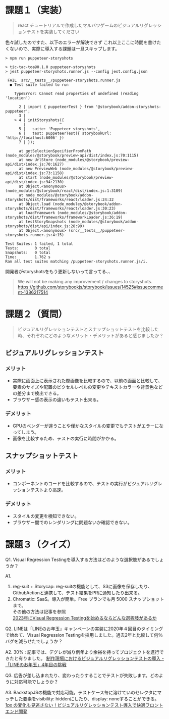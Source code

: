 # 課題１（実装）
> react チュートリアルで作成したマルバツゲームのビジュアルリグレッションテストを実装してください

色々試したのですた、以下のエラーが解決できず
これ以上ここに時間を書けたくないので、実際に導入する課題は一旦スキップします。

```
> npm run puppeteer-storyshots                               

> tic-tac-toe@0.1.0 puppeteer-storyshots
> jest puppeteer-storyshots.runner.js --config jest.config.json

 FAIL  src/__tests__/puppeteer-storyshots.runner.js
  ● Test suite failed to run
                                                                                                                    
    TypeError: Cannot read properties of undefined (reading 'location')

      2 | import { puppeteerTest } from '@storybook/addon-storyshots-puppeteer';
      3 |
    > 4 | initStoryshots({
        |               ^
      5 |   suite: 'Puppeteer storyshots',
      6 |   test: puppeteerTest({ storybookUrl: 'http://localhost:6006' })
      7 | });

      at getSelectionSpecifierFromPath (node_modules/@storybook/preview-api/dist/index.js:70:1115)
      at new UrlStore (node_modules/@storybook/preview-api/dist/index.js:70:1627)
      at new PreviewWeb (node_modules/@storybook/preview-api/dist/index.js:73:1158)
      at start (node_modules/@storybook/preview-api/dist/index.js:94:2130)
      at Object.<anonymous> (node_modules/@storybook/react/dist/index.js:1:3109)
      at node_modules/@storybook/addon-storyshots/dist/frameworks/react/loader.js:24:32
      at Object.load (node_modules/@storybook/addon-storyshots/dist/frameworks/react/loader.js:30:23)
      at loadFramework (node_modules/@storybook/addon-storyshots/dist/frameworks/frameworkLoader.js:36:19)     
      at testStorySnapshots (node_modules/@storybook/addon-storyshots/dist/api/index.js:28:99)
      at Object.<anonymous> (src/__tests__/puppeteer-storyshots.runner.js:4:15)

Test Suites: 1 failed, 1 total
Tests:       0 total
Snapshots:   0 total
Time:        1.762 s
Ran all test suites matching /puppeteer-storyshots.runner.js/i.
```
開発者がstoryshotsをもう更新しないって言ってる、、
> We will not be making any improvement / changes to storyshots.
https://github.com/storybookjs/storybook/issues/14525#issuecomment-1386217514

# 課題２（質問）
> ビジュアルリグレッションテストとスナップショットテストを比較した時、それぞれにどのようなメリット・デメリットがあると感じましたか？

## ビジュアルリグレッションテスト
### メリット
- 実際に画面上に表示された際画像を比較するので、以前の画面と比較して、要素のサイズや配置のピクセルレベルの変更やテキストカラーや背景色などの差分まで検出できる。
- ブラウザー感の表示の違いもテスト出来る。
### デメリット
- GPUのベンダーが違うことや僅かなスタイルの変更でもテストがエラーになってしまう。
- 画像を比較するため、テストの実行に時間がかかる。

## スナップショットテスト
### メリット
- コンポーネントのコードを比較するので、テストの実行がビジュアルリグレッションテストより高速。
### デメリット
- スタイルの変更を検知できない。
- ブラウザー間でのレンダリングに問題ないか確認できない。

# 課題３（クイズ）
Q1. Visual Regression Testingを導入する方法はどのような選択肢があるでしょうか？  

A1.   
1. reg-suit + Storycap: reg-suitの機能として、S3に画像を保存したり、GithubActionと連携して、テスト結果をPRに通知したり出来る。
2. Chromatic: SaaS。導入が簡単。Free プランでも月 5000 スナップショットまで。  
その他の方法は記事を参照  
[2023年にVisual Regression Testingを始めるならどんな選択肢があるか](https://zenn.dev/loglass/articles/visual-regression-testing-comparison)


Q2. LINEは「LINEのお年玉」キャンペーンの実装に2020年４回目のタイミングで始めて、Visual Regression Testingを採用しました。過去2年と比較して何％バグを減らせたでしょうか？  

A2. 30% : 記事では、デグレが減り例年より余裕を持ってプロジェクトを進行できたと有りました。
[制作現場におけるビジュアルリグレッションテストの導入 - 「LINEのお年玉」4年目の挑戦](https://engineering.linecorp.com/ja/blog/visual-regression-otoshidama#id-%E5%88%B6%E4%BD%9C%E7%8F%BE%E5%A0%B4%E3%81%AB%E3%81%8A%E3%81%91%E3%82%8B%E3%83%93%E3%82%B8%E3%83%A5%E3%82%A2%E3%83%AB%E3%83%AA%E3%82%B0%E3%83%AC%E3%83%83%E3%82%B7%E3%83%A7%E3%83%B3%E3%81%AE%E5%B0%8E%E5%85%A5-%E3%80%8CLINE%E3%81%AE%E3%81%8A%E5%B9%B4%E7%8E%89%E3%80%8D4%E5%B9%B4%E7%9B%AE%E3%81%AE%E6%8C%91%E6%88%A6-%E3%83%93%E3%82%B8%E3%83%A5%E3%82%A2%E3%83%AB%E3%83%AC%E3%82%B0%E3%83%AC%E3%83%83%E3%82%B7%E3%83%A7%E3%83%B3%E3%83%86%E3%82%B9%E3%83%88%E3%82%92%E5%B0%8E%E5%85%A5%E3%81%97%E3%81%9F%E3%81%93%E3%81%A8%E3%81%AB%E3%82%88%E3%82%8B%E5%8A%B9%E6%9E%9C)

Q3. 広告が差し込まれたり、変わったりすることでテストが失敗します。どのように対応可能でしょうか？  

A3. BackstopJSの機能で対応可能。テストケース毎に溶けていのセレクタにマッチした要素をvisibility: hiddenにしたり、display: noneすることができる。
[1px の変化も見逃さない！ビジュアルリグレッションテスト導入で快適フロントエンド開発](https://tech.dely.jp/entry/vis_reg_test#%E5%BA%83%E5%91%8A%E3%81%8C%E5%B7%AE%E3%81%97%E8%BE%BC%E3%81%BE%E3%82%8C%E3%81%9F%E3%82%8A%E5%A4%89%E3%82%8F%E3%81%A3%E3%81%9F%E3%81%A0%E3%81%91%E3%81%A7%E3%83%86%E3%82%B9%E3%83%88%E3%81%8C%E5%A3%8A%E3%82%8C%E3%82%8B%E3%81%AE%E3%81%A7%E3%81%AF)